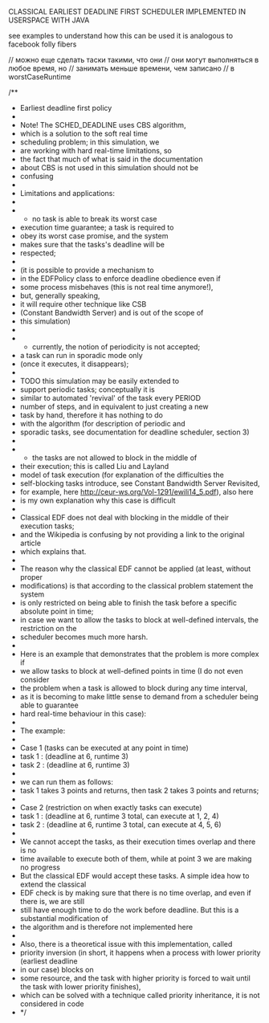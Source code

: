 CLASSICAL EARLIEST DEADLINE FIRST SCHEDULER IMPLEMENTED IN USERSPACE WITH JAVA

see examples to understand how this can be used
it is analogous to facebook folly fibers

// можно еще сделать таски такими, что они
// они могут выполняться в любое время, но
// занимать меньше времени, чем записано
// в worstCaseRuntime

/**
 * Earliest deadline first policy
 *
 * Note! The SCHED_DEADLINE uses CBS algorithm,
 * which is a solution to the soft real time
 * scheduling problem; in this simulation, we
 * are working with hard real-time limitations, so
 * the fact that much of what is said in the documentation
 * about CBS is not used in this simulation should not be
 * confusing
 *
 * Limitations and applications:
 *
 * - no task is able to break its worst case
 * execution time guarantee; a task is required to
 * obey its worst case promise, and the system
 * makes sure that the tasks's deadline will be
 * respected;
 *
 * (it is possible to provide a mechanism to
 * in the EDFPolicy class to enforce deadline obedience even if
 * some process misbehaves (this is not real time anymore!),
 * but, generally speaking,
 * it will require other technique like CSB
 * (Constant Bandwidth Server) and is out of the scope of
 * this simulation)
 *
 * - currently, the notion of periodicity is not accepted;
 * a task can run in sporadic mode only
 * (once it executes, it disappears);
 *
 * TODO this simulation may be easily extended to
 * support periodic tasks; conceptually it is
 * similar to automated 'revival' of the task every PERIOD
 * number of steps, and in equivalent to just creating a new
 * task by hand, therefore it has nothing to do
 * with the algorithm (for description of periodic and
 * sporadic tasks, see documentation for deadline scheduler, section 3)
 *
 * - the tasks are not allowed to block in the middle of
 * their execution; this is called  Liu and Layland
 * model of task execution (for explanation of the difficulties the
 * self-blocking tasks introduce, see Constant Bandwidth Server Revisited,
 * for example, here http://ceur-ws.org/Vol-1291/ewili14_5.pdf), also here
 * is my own explanation why this case is difficult
 *
 * Classical EDF does not deal with blocking in the middle of their execution tasks;
 * and the Wikipedia is confusing by not providing a link to the original article
 * which explains that.
 *
 * The reason why the classical EDF cannot be applied (at least, without proper
 * modifications) is that according to the classical problem statement the system
 * is only restricted on being able to finish the task before a specific absolute point in time;
 * in case we want to allow the tasks to block at well-defined intervals, the restriction on the
 * scheduler becomes much more harsh.
 *
 * Here is an example that demonstrates that the problem is more complex if
 * we allow tasks to block at well-defined points in time (I do not even consider
 * the problem when a task is allowed to block during any time interval,
 * as it is becoming to make little sense to demand from a scheduler being able to guarantee
 * hard real-time behaviour in this case):
 *
 * The example:
 *
 * Case 1 (tasks can be executed at any point in time)
 * task 1 : (deadline at 6, runtime 3)
 * task 2 : (deadline at 6, runtime 3)
 *
 * we can run them as follows:
 * task 1 takes 3 points and returns, then task 2 takes 3 points and returns;
 *
 * Case 2 (restriction on when exactly tasks can execute)
 * task 1 : (deadline at 6, runtime 3 total, can execute at 1, 2, 4)
 * task 2 : (deadline at 6, runtime 3 total, can execute at 4, 5, 6)
 *
 * We cannot accept the tasks, as their execution times overlap and there is no
 * time available to execute both of them, while at point 3 we are making no progress
 * But the classical EDF would accept these tasks. A simple idea how to extend the classical
 * EDF check is by making sure that there is no time overlap, and even if there is, we are still
 * still have enough time to do the work before deadline. But this is a substantial modification of
 * the algorithm and is therefore not implemented here
 *
 * Also, there is a theoretical issue with this implementation, called
 * priority inversion (in short, it happens when a process with lower priority (earliest deadline
 * in our case) blocks on
 * some resource, and the task with higher priority is forced to wait until the task with lower priority finishes),
 * which can be solved with a technique called priority inheritance, it is not considered in code
 * */
